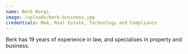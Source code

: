 ```yaml
---
name: Berk Bengi
image: /uploads/berk-business.jpg
credentials: M&A, Real Estate, Technology and Compliance
---
```

Berk has 19 years of experience in law, and specialises in property and business.